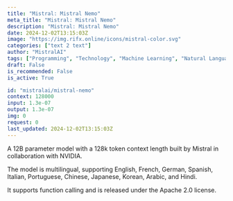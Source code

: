 ```yaml
---
title: "Mistral: Mistral Nemo"
meta_title: "Mistral: Mistral Nemo"
description: "Mistral: Mistral Nemo"
date: 2024-12-02T13:15:03Z
image: "https://img.rifx.online/icons/mistral-color.svg"
categories: ["text 2 text"]
author: "MistralAI"
tags: ["Programming", "Technology", "Machine Learning", "Natural Language Processing", "Generative AI"]
draft: False
is_recommended: False
is_active: True

id: "mistralai/mistral-nemo"
context: 128000
input: 1.3e-07
output: 1.3e-07
img: 0
request: 0
last_updated: 2024-12-02T13:15:03Z
---
```


A 12B parameter model with a 128k token context length built by Mistral in collaboration with NVIDIA.

The model is multilingual, supporting English, French, German, Spanish, Italian, Portuguese, Chinese, Japanese, Korean, Arabic, and Hindi.

It supports function calling and is released under the Apache 2.0 license.

